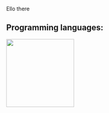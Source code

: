 Ello there

## Programming languages:
  <img height="180em" src="https://github-readme-stats-eight-theta.vercel.app/api/top-langs/?username=jiraffe1&layout=compact&langs_count=8&theme=algolia"/>
